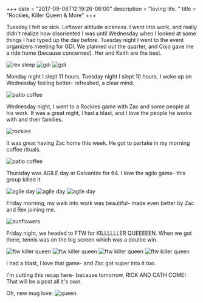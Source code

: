 +++
date = "2017-09-08T12:19:26-06:00"
description = "loving life. "
title = "Rockies, Killer Queen & More"
+++
<!-- +++
+++
categories = ["Denver"]
date = "2017-05-07"
description = "Five weeks on, one week off!"
draft = true
title = "IT'S BREAK WEEK"
featured = "http://assets.mihshhehl.com/2017_05_07-w-rain.jpg"
featuredpath = ""
type = "post"
+++ -->


Tuesday I felt so sick. Leftover altitude sickness. I went into work, and really didn't realize how disoriented I was until Wednesday when I looked at some things I had typed up the day before. Tuesday night I went to the event organizers meeting for GDI. We planned out the quarter, and Cojo gave me a ride home (because concerned). Her and Keith are the best.

![rex sleep](http://assets.mihshhehl.com/2017-09-08_00.jpg)
![gdi](http://assets.mihshhehl.com/2017-09-08_01.jpg)
![gdi](http://assets.mihshhehl.com/2017-09-08_02.jpg)

Monday night I slept 11 hours. Tuesday night I slept 10 hours. I woke up on Wednesday feeling better- refreshed, a clear mind.

![patio coffee](http://assets.mihshhehl.com/2017-09-08_03.jpg)

Wednesday night, I went to a Rockies game with Zac and some people at his work. It was a great night, I had a blast, and I love the people he works with and their families.

![rockies](http://assets.mihshhehl.com/2017-09-08_04.jpg)

It was great having Zac home this week. He got to partake in my morning coffee rituals.

![patio coffee](http://assets.mihshhehl.com/2017-09-08_05.jpg)

Thursday was AGILE day at Galvanize for 64. I love the agile game- this group killed it.

![agile day](http://assets.mihshhehl.com/2017-09-08_06.jpg)
![agile day](http://assets.mihshhehl.com/2017-09-08_07.jpg)
![agile day](http://assets.mihshhehl.com/2017-09-08_08.jpg)

Friday morning, my walk into work was beautiful- made even better by Zac and Rex joining me.

![sunflowers](http://assets.mihshhehl.com/2017-09-08_09.jpg)

Friday night, we headed to FTW for KILLLLLLER QUEEEEEN. When we got there, tennis was on the big screen which was a doulbe win.

![ftw killer queen](http://assets.mihshhehl.com/2017-09-08_10.jpg)
![ftw killer queen](http://assets.mihshhehl.com/2017-09-08_11.jpg)
![ftw killer queen](http://assets.mihshhehl.com/2017-09-08_12.jpg)
![ftw killer queen](http://assets.mihshhehl.com/2017-09-08_13.jpg)

I had a blast, I love that game- and Zac got super into it too.

I'm cutting this recap here- because tomorrow, RICK AND CATH COME! That will be a post all it's own.

Oh, new mug love:
![queen](http://assets.mihshhehl.com/2017-09-08_14.jpg)
